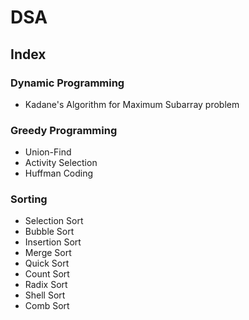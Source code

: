 # DSA
## Index
### Dynamic Programming
* Kadane's Algorithm for Maximum Subarray problem

### Greedy Programming
* Union-Find
* Activity Selection
* Huffman Coding

### Sorting
* Selection Sort
* Bubble Sort
* Insertion Sort
* Merge Sort
* Quick Sort
* Count Sort
* Radix Sort
* Shell Sort
* Comb Sort
